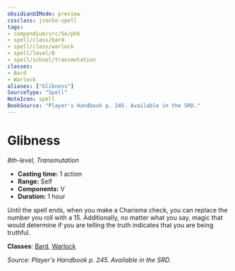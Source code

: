```yaml
---
obsidianUIMode: preview
cssclass: json5e-spell
tags:
- compendium/src/5e/phb
- spell/class/bard
- spell/class/warlock
- spell/level/8
- spell/school/transmutation
classes:
- Bard
- Warlock
aliases: ["Glibness"]
SourceType: "Spell"
NoteIcon: spell
BookSource: "Player's Handbook p. 245. Available in the SRD."
---
```

# Glibness
*8th-level, Transmutation*  

- **Casting time:** 1 action
- **Range:** Self
- **Components:** V
- **Duration:** 1 hour

Until the spell ends, when you make a Charisma check, you can replace the number you roll with a 15. Additionally, no matter what you say, magic that would determine if you are telling the truth indicates that you are being truthful.

**Classes**: [Bard](/2-Mechanics/CLI/classes/bard.md), [Warlock](/2-Mechanics/CLI/classes/warlock.md)

*Source: Player's Handbook p. 245. Available in the SRD.*